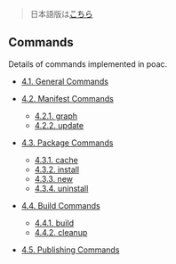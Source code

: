 > 日本語版は[こちら](https://doc.poac.pm/ja/commands/)

## Commands

Details of commands implemented in poac.
* [4.1. General Commands](general-commands/REAMDE.md)

* [4.2. Manifest Commands](manifest-commands/README.md)
  * [4.2.1. graph](manifest-commands/graph.md)
  * [4.2.2. update](manifest-commands/update.md)

* [4.3. Package Commands](package-commands/README.md)
  * [4.3.1. cache](package-commands/cache.md)
  * [4.3.2. install](package-commands/install.md)
  * [4.3.3. new](package-commands/new.md)
  * [4.3.4. uninstall](package-commands/uninstall.md)

* [4.4. Build Commands](build-commands/README.md)
  * [4.4.1. build](package-commands/build.md)
  * [4.4.2. cleanup](package-commands/cleanup.md)

* [4.5. Publishing Commands](publishing-commands/README.md)
